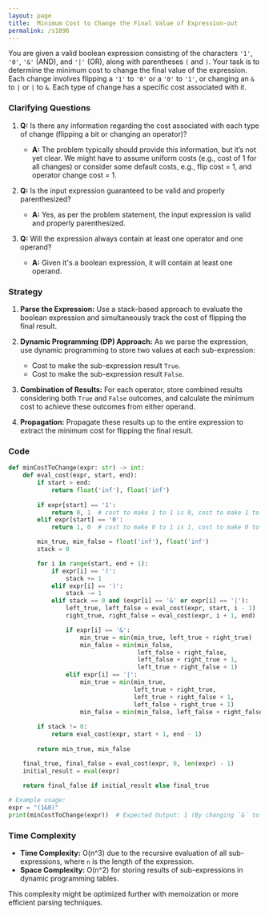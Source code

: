```yaml
---
layout: page
title:  Minimum Cost to Change the Final Value of Expression-out
permalink: /s1896
---
```


You are given a valid boolean expression consisting of the characters `'1'`, `'0'`, `'&'` (AND), and `'|'` (OR), along with parentheses `(` and `)`. Your task is to determine the minimum cost to change the final value of the expression. Each change involves flipping a `'1'` to `'0'` or a `'0'` to `'1'`, or changing an `&` to `|` or `|` to `&`. Each type of change has a specific cost associated with it.

### Clarifying Questions

1. **Q:** Is there any information regarding the cost associated with each type of change (flipping a bit or changing an operator)?
   - **A:** The problem typically should provide this information, but it’s not yet clear. We might have to assume uniform costs (e.g., cost of 1 for all changes) or consider some default costs, e.g., flip cost = 1, and operator change cost = 1.

2. **Q:** Is the input expression guaranteed to be valid and properly parenthesized?
   - **A:** Yes, as per the problem statement, the input expression is valid and properly parenthesized.

3. **Q:** Will the expression always contain at least one operator and one operand?
   - **A:** Given it's a boolean expression, it will contain at least one operand.

### Strategy

1. **Parse the Expression:** Use a stack-based approach to evaluate the boolean expression and simultaneously track the cost of flipping the final result.

2. **Dynamic Programming (DP) Approach:** As we parse the expression, use dynamic programming to store two values at each sub-expression:
   - Cost to make the sub-expression result `True`.
   - Cost to make the sub-expression result `False`.

3. **Combination of Results:** For each operator, store combined results considering both `True` and `False` outcomes, and calculate the minimum cost to achieve these outcomes from either operand.

4. **Propagation:** Propagate these results up to the entire expression to extract the minimum cost for flipping the final result.

### Code

```python
def minCostToChange(expr: str) -> int:
    def eval_cost(expr, start, end):
        if start > end:
            return float('inf'), float('inf')
        
        if expr[start] == '1':
            return 0, 1  # cost to make 1 to 1 is 0, cost to make 1 to 0 is 1
        elif expr[start] == '0':
            return 1, 0  # cost to make 0 to 1 is 1, cost to make 0 to 0 is 0

        min_true, min_false = float('inf'), float('inf')
        stack = 0

        for i in range(start, end + 1):
            if expr[i] == '(':
                stack += 1
            elif expr[i] == ')':
                stack -= 1
            elif stack == 0 and (expr[i] == '&' or expr[i] == '|'):
                left_true, left_false = eval_cost(expr, start, i - 1)
                right_true, right_false = eval_cost(expr, i + 1, end)

                if expr[i] == '&':
                    min_true = min(min_true, left_true + right_true)
                    min_false = min(min_false, 
                                    left_false + right_false,
                                    left_false + right_true + 1,
                                    left_true + right_false + 1)
                elif expr[i] == '|':
                    min_true = min(min_true, 
                                   left_true + right_true,
                                   left_true + right_false + 1,
                                   left_false + right_true + 1)
                    min_false = min(min_false, left_false + right_false)
        
        if stack != 0:
            return eval_cost(expr, start + 1, end - 1)
        
        return min_true, min_false

    final_true, final_false = eval_cost(expr, 0, len(expr) - 1)
    initial_result = eval(expr)
    
    return final_false if initial_result else final_true

# Example usage:
expr = "(1&0)"
print(minCostToChange(expr))  # Expected Output: 1 (By changing `&` to `|`)
```

### Time Complexity

- **Time Complexity:** O(n^3) due to the recursive evaluation of all sub-expressions, where `n` is the length of the expression.
- **Space Complexity:** O(n^2) for storing results of sub-expressions in dynamic programming tables.

This complexity might be optimized further with memoization or more efficient parsing techniques.